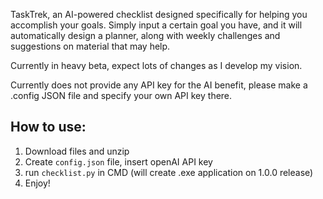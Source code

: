 TaskTrek, an AI-powered checklist designed specifically for helping you accomplish your goals. Simply input a certain goal you have, and it will automatically design a planner, along with weekly challenges and suggestions on material that may help.

Currently in heavy beta, expect lots of changes as I develop my vision. 

Currently does not provide any API key for the AI benefit, please make a .config JSON file and specify your own API key there.

## How to use:

1. Download files and unzip
2. Create `config.json` file, insert openAI API key
3. run `checklist.py` in CMD (will create .exe application on 1.0.0 release)
4. Enjoy!
